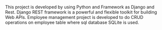 This project is developed by using Python and Framework as Django and Rest. Django REST framework is a powerful and flexible toolkit for building Web APIs. Employee management project is developed to do CRUD operations on employee table where sql database SQLite is used.
